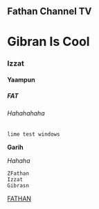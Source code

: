 ## Fathan Channel TV

# Gibran Is Cool

### Izzat

#### Yaampun

##### FAT

###### Hahahahaha

`lime test windows`

**Garih**

*Hahaha*

```
ZFathan
Izzat
Gibrasn
```

[FATHAN](https://youtube.com/c/FathanChannelTV)
